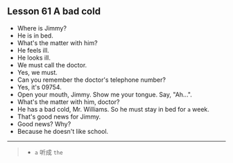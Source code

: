 ## Lesson 61 A bad cold

- Where is Jimmy?
- He is in bed.
- What's the matter with him?
- He feels ill.
- He looks ill.
- We must call the doctor.
- Yes, we must.
- Can you remember the doctor's telephone number?
- Yes, it's 09754.
- Open your mouth, Jimmy. Show me your tongue. Say, "Ah...".
- What's the matter with him, doctor?
- He has a bad cold, Mr. Williams. So he must stay in bed for `a` week.
- That's good news for Jimmy.
- Good news? Why?
- Because he doesn't like school.

---

> - `a` 听成 `the`